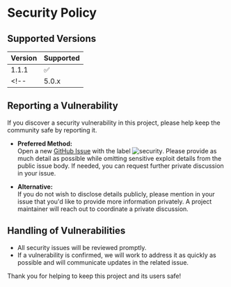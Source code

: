 <!--
SPDX-FileCopyrightText: Copyright (c) 2025 Madison Nicole Goodwin https://github.com/NicoleDev021

SPDX-License-Identifier: CC-BY-4.0
-->

# Security Policy

## Supported Versions

| Version | Supported          |
| ------- | ------------------ |
| 1.1.1   | :white_check_mark: |
<!--| 5.0.x   | :x:                |-->

## Reporting a Vulnerability

If you discover a security vulnerability in this project, please help keep the community safe by reporting it.

- **Preferred Method:**  
  Open a new [GitHub Issue](../../issues/new?template=bug_report.md) with the label ![security](https://img.shields.io/badge/security-ac1401?style=flat&labelColor=ac1401&color=ac1401). Please provide as much detail as possible while omitting sensitive exploit details from the public issue body. If needed, you can request further private discussion in your issue.

- **Alternative:**  
  If you do not wish to disclose details publicly, please mention in your issue that you'd like to provide more information privately. A project maintainer will reach out to coordinate a private discussion.

## Handling of Vulnerabilities

- All security issues will be reviewed promptly.
- If a vulnerability is confirmed, we will work to address it as quickly as possible and will communicate updates in the related issue.

Thank you for helping to keep this project and its users safe!
